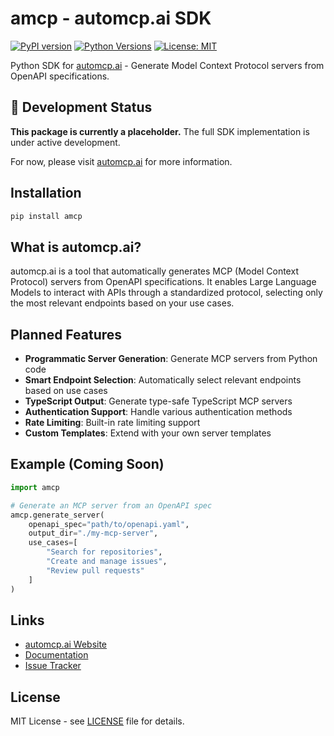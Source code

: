 # amcp - automcp.ai SDK

[![PyPI version](https://badge.fury.io/py/amcp.svg)](https://badge.fury.io/py/amcp)
[![Python Versions](https://img.shields.io/pypi/pyversions/amcp.svg)](https://pypi.org/project/amcp/)
[![License: MIT](https://img.shields.io/badge/License-MIT-yellow.svg)](https://opensource.org/licenses/MIT)

Python SDK for [automcp.ai](https://automcp.ai) - Generate Model Context Protocol servers from OpenAPI specifications.

## 🚧 Development Status

**This package is currently a placeholder.** The full SDK implementation is under active development.

For now, please visit [automcp.ai](https://automcp.ai) for more information.

## Installation

```bash
pip install amcp
```

## What is automcp.ai?

automcp.ai is a tool that automatically generates MCP (Model Context Protocol) servers from OpenAPI specifications. It enables Large Language Models to interact with APIs through a standardized protocol, selecting only the most relevant endpoints based on your use cases.

## Planned Features

- **Programmatic Server Generation**: Generate MCP servers from Python code
- **Smart Endpoint Selection**: Automatically select relevant endpoints based on use cases
- **TypeScript Output**: Generate type-safe TypeScript MCP servers
- **Authentication Support**: Handle various authentication methods
- **Rate Limiting**: Built-in rate limiting support
- **Custom Templates**: Extend with your own server templates

## Example (Coming Soon)

```python
import amcp

# Generate an MCP server from an OpenAPI spec
amcp.generate_server(
    openapi_spec="path/to/openapi.yaml",
    output_dir="./my-mcp-server",
    use_cases=[
        "Search for repositories",
        "Create and manage issues",
        "Review pull requests"
    ]
)
```

## Links

- [automcp.ai Website](https://automcp.ai)
- [Documentation](https://github.com/automcp-ai/amcp/docs)
- [Issue Tracker](https://github.com/automcp-ai/amcp/issues)

## License

MIT License - see [LICENSE](LICENSE) file for details.
